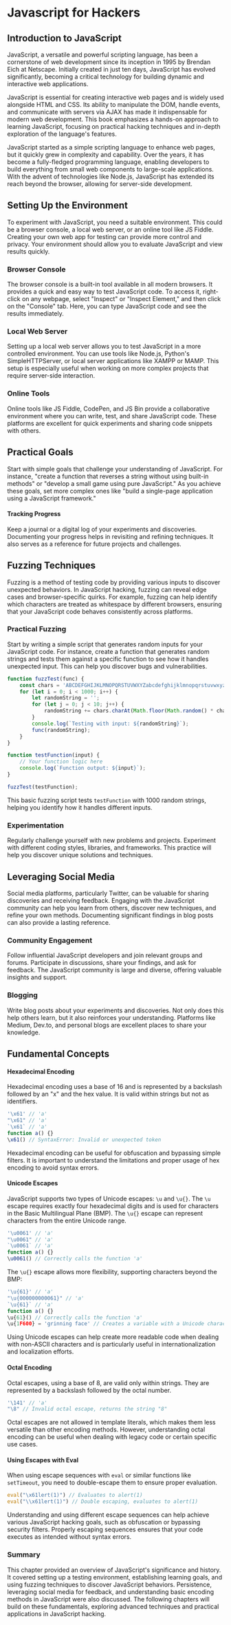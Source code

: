 # Javascript for Hackers

## Introduction to JavaScript

JavaScript, a versatile and powerful scripting language, has been a cornerstone of web development since its inception in 1995 by Brendan Eich at Netscape. Initially created in just ten days, JavaScript has evolved significantly, becoming a critical technology for building dynamic and interactive web applications.

JavaScript is essential for creating interactive web pages and is widely used alongside HTML and CSS. Its ability to manipulate the DOM, handle events, and communicate with servers via AJAX has made it indispensable for modern web development. This book emphasizes a hands-on approach to learning JavaScript, focusing on practical hacking techniques and in-depth exploration of the language's features.

JavaScript started as a simple scripting language to enhance web pages, but it quickly grew in complexity and capability. Over the years, it has become a fully-fledged programming language, enabling developers to build everything from small web components to large-scale applications. With the advent of technologies like Node.js, JavaScript has extended its reach beyond the browser, allowing for server-side development.

## Setting Up the Environment

To experiment with JavaScript, you need a suitable environment. This could be a browser console, a local web server, or an online tool like JS Fiddle. Creating your own web app for testing can provide more control and privacy. Your environment should allow you to evaluate JavaScript and view results quickly.

### Browser Console

The browser console is a built-in tool available in all modern browsers. It provides a quick and easy way to test JavaScript code. To access it, right-click on any webpage, select "Inspect" or "Inspect Element," and then click on the "Console" tab. Here, you can type JavaScript code and see the results immediately.

### Local Web Server

Setting up a local web server allows you to test JavaScript in a more controlled environment. You can use tools like Node.js, Python's SimpleHTTPServer, or local server applications like XAMPP or MAMP. This setup is especially useful when working on more complex projects that require server-side interaction.

### Online Tools

Online tools like JS Fiddle, CodePen, and JS Bin provide a collaborative environment where you can write, test, and share JavaScript code. These platforms are excellent for quick experiments and sharing code snippets with others.

## Practical Goals

Start with simple goals that challenge your understanding of JavaScript. For instance, "create a function that reverses a string without using built-in methods" or "develop a small game using pure JavaScript." As you achieve these goals, set more complex ones like "build a single-page application using a JavaScript framework."

#### Tracking Progress

Keep a journal or a digital log of your experiments and discoveries. Documenting your progress helps in revisiting and refining techniques. It also serves as a reference for future projects and challenges.

## Fuzzing Techniques

Fuzzing is a method of testing code by providing various inputs to discover unexpected behaviors. In JavaScript hacking, fuzzing can reveal edge cases and browser-specific quirks. For example, fuzzing can help identify which characters are treated as whitespace by different browsers, ensuring that your JavaScript code behaves consistently across platforms.

### Practical Fuzzing

Start by writing a simple script that generates random inputs for your JavaScript code. For instance, create a function that generates random strings and tests them against a specific function to see how it handles unexpected input. This can help you discover bugs and vulnerabilities.

```javascript
function fuzzTest(func) {
    const chars = 'ABCDEFGHIJKLMNOPQRSTUVWXYZabcdefghijklmnopqrstuvwxyz0123456789';
    for (let i = 0; i < 1000; i++) {
        let randomString = '';
        for (let j = 0; j < 10; j++) {
            randomString += chars.charAt(Math.floor(Math.random() * chars.length));
        }
        console.log(`Testing with input: ${randomString}`);
        func(randomString);
    }
}

function testFunction(input) {
    // Your function logic here
    console.log(`Function output: ${input}`);
}

fuzzTest(testFunction);
```

This basic fuzzing script tests `testFunction` with 1000 random strings, helping you identify how it handles different inputs.

### Experimentation

Regularly challenge yourself with new problems and projects. Experiment with different coding styles, libraries, and frameworks. This practice will help you discover unique solutions and techniques.

## Leveraging Social Media

Social media platforms, particularly Twitter, can be valuable for sharing discoveries and receiving feedback. Engaging with the JavaScript community can help you learn from others, discover new techniques, and refine your own methods. Documenting significant findings in blog posts can also provide a lasting reference.

### Community Engagement

Follow influential JavaScript developers and join relevant groups and forums. Participate in discussions, share your findings, and ask for feedback. The JavaScript community is large and diverse, offering valuable insights and support.

### Blogging

Write blog posts about your experiments and discoveries. Not only does this help others learn, but it also reinforces your understanding. Platforms like Medium, Dev.to, and personal blogs are excellent places to share your knowledge.

## Fundamental Concepts

#### Hexadecimal Encoding

Hexadecimal encoding uses a base of 16 and is represented by a backslash followed by an "x" and the hex value. It is valid within strings but not as identifiers.

```javascript
'\x61' // 'a'
"\x61" // 'a'
`\x61` // 'a'
function a() {}
\x61() // SyntaxError: Invalid or unexpected token
```

Hexadecimal encoding can be useful for obfuscation and bypassing simple filters. It is important to understand the limitations and proper usage of hex encoding to avoid syntax errors.

#### Unicode Escapes

JavaScript supports two types of Unicode escapes: `\u` and `\u{}`. The `\u` escape requires exactly four hexadecimal digits and is used for characters in the Basic Multilingual Plane (BMP). The `\u{}` escape can represent characters from the entire Unicode range.

```javascript
'\u0061' // 'a'
"\u0061" // 'a'
`\u0061` // 'a'
function a() {}
\u0061() // Correctly calls the function 'a'
```

The `\u{}` escape allows more flexibility, supporting characters beyond the BMP:

```javascript
'\u{61}' // 'a'
"\u{000000000061}" // 'a'
`\u{61}` // 'a'
function a() {}
\u{61}() // Correctly calls the function 'a'
\u{1F600} = 'grinning face' // Creates a variable with a Unicode character as its name
```

Using Unicode escapes can help create more readable code when dealing with non-ASCII characters and is particularly useful in internationalization and localization efforts.

#### Octal Encoding

Octal escapes, using a base of 8, are valid only within strings. They are represented by a backslash followed by the octal number.

```javascript
'\141' // 'a'
"\8" // Invalid octal escape, returns the string "8"
```

Octal escapes are not allowed in template literals, which makes them less versatile than other encoding methods. However, understanding octal encoding can be useful when dealing with legacy code or certain specific use cases.

#### Using Escapes with Eval

When using escape sequences with `eval` or similar functions like `setTimeout`, you need to double-escape them to ensure proper evaluation.

```javascript
eval("\x61lert(1)") // Evaluates to alert(1)
eval("\\x61lert(1)") // Double escaping, evaluates to alert(1)
```

Understanding and using different escape sequences can help achieve various JavaScript hacking goals, such as obfuscation or bypassing security filters. Properly escaping sequences ensures that your code executes as intended without syntax errors.

### Summary

This chapter provided an overview of JavaScript's significance and history. It covered setting up a testing environment, establishing learning goals, and using fuzzing techniques to discover JavaScript behaviors. Persistence, leveraging social media for feedback, and understanding basic encoding methods in JavaScript were also discussed. The following chapters will build on these fundamentals, exploring advanced techniques and practical applications in JavaScript hacking.
